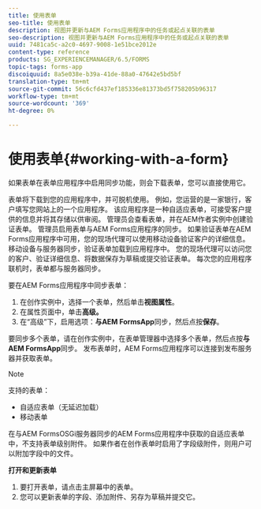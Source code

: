 ```yaml
---
title: 使用表单
seo-title: 使用表单
description: 视图并更新与AEM Forms应用程序中的任务或起点关联的表单
seo-description: 视图并更新与AEM Forms应用程序中的任务或起点关联的表单
uuid: 7481ca5c-a2c0-4697-9008-1e51bce2012e
content-type: reference
products: SG_EXPERIENCEMANAGER/6.5/FORMS
topic-tags: forms-app
discoiquuid: 8a5e038e-b39a-41de-88a0-47642e5bd5bf
translation-type: tm+mt
source-git-commit: 56c6cfd437ef185336e81373bd5f758205b96317
workflow-type: tm+mt
source-wordcount: '369'
ht-degree: 0%

---
```



# 使用表单{#working-with-a-form}

如果表单在表单应用程序中启用同步功能，则会下载表单，您可以直接使用它。

表单将下载到您的应用程序中，并可脱机使用。 例如，您运营的是一家银行，客户填写您网站上的一个应用程序。 该应用程序是一种自适应表单，可接受客户提供的信息并将其存储以供审阅。 管理员会查看表单，并在AEM作者实例中创建验证表单。 管理员启用表单与AEM Forms应用程序的同步。 如果验证表单在AEM Forms应用程序中可用，您的现场代理可以使用移动设备验证客户的详细信息。 移动设备与服务器同步，验证表单加载到应用程序中。 您的现场代理可以访问您的客户、验证详细信息、将数据保存为草稿或提交验证表单。 每次您的应用程序联机时，表单都与服务器同步。

要在AEM Forms应用程序中同步表单：

1. 在创作实例中，选择一个表单，然后单击&#x200B;**视图属性**。
1. 在属性页面中，单击&#x200B;**高级。**
1. 在“高级”下，启用选项：**与AEM FormsApp**&#x200B;同步，然后点按&#x200B;**保存**。

要同步多个表单，请在创作实例中，在表单管理器中选择多个表单，然后点按&#x200B;**与AEM FormsApp**&#x200B;同步。 发布表单时，AEM Forms应用程序可以连接到发布服务器并获取表单。

>[!NOTE]
>
>支持的表单：
>
>* 自适应表单（无延迟加载）
>* 移动表单

>
>
在与AEM FormsOSGi服务器同步的AEM Forms应用程序中获取的自适应表单中，不支持表单级别附件。 如果作者在创作表单时启用了字段级附件，则用户可以附加字段中的文件。

**打开和更新表单**

1. 要打开表单，请点击主屏幕中的表单。
1. 您可以更新表单的字段、添加附件、另存为草稿并提交它。

